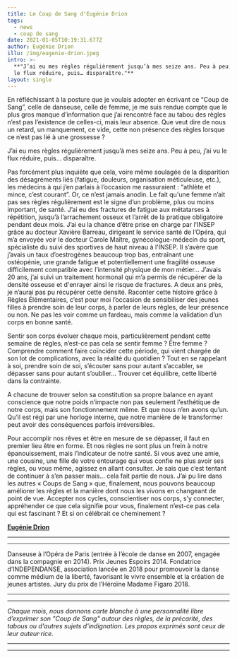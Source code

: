 ```yaml
---
title: Le Coup de Sang d'Eugénie Drion
tags:
  - news
  - coup de sang
date: 2021-01-05T10:19:31.677Z
author: Eugénie Drion
illu: /img/eugenie-drion.jpeg
intro: >-
  **"J’ai eu mes règles régulièrement jusqu’à mes seize ans. Peu à peu, j’ai vu
  le flux réduire, puis… disparaître."**
layout: single
---
```

En réfléchissant à la posture que je voulais adopter en écrivant ce “Coup de Sang”, celle de danseuse, celle de femme, je me suis rendue compte que le plus gros manque d’information que j’ai rencontré face au tabou des règles n’est pas l’existence de celles-ci, mais leur absence. Que veut dire de nous un retard, un manquement, ce vide, cette non présence des règles lorsque ce n’est pas lié à une grossesse ?

J’ai eu mes règles régulièrement jusqu’à mes seize ans. Peu à peu, j’ai vu le flux réduire, puis… disparaître.

Pas forcément plus inquiète que cela, voire même soulagée de la disparition des désagréments liés (fatigue, douleurs, organisation méticuleuse, etc.), les médecins à qui j’en parlais à l’occasion me rassuraient : “athlète et mince, c’est courant”. Or, ce n’est jamais anodin. Le fait qu'une femme n’ait pas ses règles régulièrement est le signe d’un problème, plus ou moins important, de santé. J’ai eu des fractures de fatigue aux métatarses à répétition, jusqu’à l’arrachement osseux et l’arrêt de la pratique obligatoire pendant deux mois. J’ai eu la chance d’être prise en charge par l’INSEP grâce au docteur Xavière Barreau, dirigeant le service santé de l’Opéra, qui m’a envoyée voir le docteur Carole Maître, gynécologue-médecin du sport, spécialiste du suivi des sportives de haut niveau à l'INSEP. Il s’avère que j’avais un taux d’oestrogènes beaucoup trop bas, entraînant une ostéopénie, une grande fatigue et potentiellement une fragilité osseuse difficilement compatible avec l’intensité physique de mon métier… J’avais 20 ans, j’ai suivi un traitement hormonal qui m’a permis de récupérer de la densité osseuse et d'enrayer ainsi le risque de fractures. A deux ans près, je n’aurai pas pu récupérer cette densité. Raconter cette histoire grâce à Règles Élémentaires, c’est pour moi l’occasion de sensibiliser des jeunes filles à prendre soin de leur corps, à parler de leurs règles, de leur présence ou non. Ne pas les voir comme un fardeau, mais comme la validation d’un corps en bonne santé.

Sentir son corps évoluer chaque mois, particulièrement pendant cette semaine de règles, n’est-ce pas cela se sentir femme ? Être femme ? Comprendre comment faire coïncider cette période, qui vient chargée de son lot de complications, avec la réalité du quotidien ? Tout en se rappelant à soi, prendre soin de soi, s’écouter sans pour autant s’accabler, se dépasser sans pour autant s’oublier… Trouver cet équilibre, cette liberté dans la contrainte.

A chacune de trouver selon sa constitution sa propre balance en ayant conscience que notre poids n’impacte non pas seulement l’esthétique de notre corps, mais son fonctionnement même. Et que nous n’en avons qu’un. Qu’il est régi par une horloge interne, que notre manière de le transformer peut avoir des conséquences parfois irréversibles.

Pour accomplir nos rêves et être en mesure de se dépasser, il faut en premier lieu être en forme. Et nos règles ne sont plus un frein à notre épanouissement, mais l’indicateur de notre santé. Si vous avez une amie, une cousine, une fille de votre entourage qui vous confie ne plus avoir ses règles, ou vous même, agissez en allant consulter. Je sais que c’est tentant de continuer à s’en passer mais… cela fait partie de nous. J’ai pu lire dans les autres « Coups de Sang » que, finalement, nous pouvons beaucoup améliorer les règles et la manière dont nous les vivons en changeant de point de vue. Accepter nos cycles, conscientiser nos corps, s’y connecter, appréhender ce que cela signifie pour vous, finalement n’est-ce pas cela qui est fascinant ? Et si on célébrait ce cheminement ?

****[**Eugénie Drion**](https://www.operadeparis.fr/artistes/eugenie-drion)****

- - -

- - -

Danseuse à l’Opéra de Paris (entrée à l’école de danse en 2007, engagée dans la compagnie en 2014). Prix Jeunes Espoirs 2014. Fondatrice d’INDEPENDANSE, association lancée en 2018 pour promouvoir la danse comme médium de la liberté, favorisant le vivre ensemble et la création de jeunes artistes. Jury du prix de l’Héroïne Madame Figaro 2018. 

- - -

- - -

_Chaque mois, nous donnons carte blanche à une personnalité libre d’exprimer son "Coup de Sang" autour des règles, de la précarité, des tabous ou d'autres sujets d'indignation. Les propos exprimés sont ceux de leur auteur·rice._

- - -

- - -
